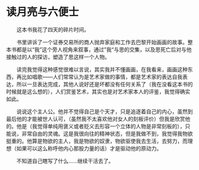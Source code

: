 读月亮与六便士
======

&emsp;&emsp;这本书我花了四天的碎片时间。  

&emsp;&emsp;书里讲诉了一个证券交易所的商人抛弃家庭和工作去巴黎开始画画的故事。整本书都是以“我”这个旁人视角来叙事，通过”我“与思的交集，以及思死亡后对与他接触过的人的探访，塑造了思这样一个人物。  

&emsp;&emsp;读完我觉得这种感觉很难以言说，其实我并不懂画画，在我看来，画画这种东西，再比如唱歌——人们常常认为是艺术家做的事情，都是艺术家的表达自我表达，所以一旦表达完成，其他人说好还是坏都没有任何关系了（我在没看这本书的时候就是这么想的），人们赏鉴艺术，其实也是对艺术家本人的评鉴，我觉得确实如此。

&emsp;&emsp;说说这个主人公。他并不觉得自己是个天才，只是追逐着自己的内心，虽然到最后他的才能被世人认可，（虽然我不太喜欢他对女人的刻板评价）但我是欣赏他的。他是（我觉得单纯用褒义或者贬义去形容一个立体的人物是非常刻板的），只能说，非常自由的灵魂。这是我很向往的精神状态，但是我做不到，我觉得我物欲挺重的。他算是物欲的主人，我是物欲的奴隶，物欲驱使我去生活，去努力，而理想（如果可以这么称呼他内心那股力量的话）才是驱动他的原动力。

&emsp;&emsp;不知道自己瞎写了什么......继续干活去了。
